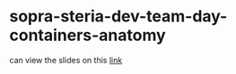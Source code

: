 # sopra-steria-dev-team-day-containers-anatomy

can view the slides on this [link](https://iypetrov.github.io/sopra-steria-dev-team-day-containers-anatomy)

